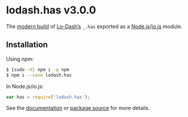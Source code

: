 # lodash.has v3.0.0

The [modern build](https://github.com/lodash/lodash/wiki/Build-Differences) of [Lo-Dash’s](https://lodash.com/) `_.has` exported as a [Node.js](http://nodejs.org/)/[io.js](https://iojs.org/) module.

## Installation

Using npm:

```bash
$ {sudo -H} npm i -g npm
$ npm i --save lodash.has
```

In Node.js/io.js:

```js
var has = require('lodash.has');
```

See the [documentation](https://lodash.com/docs#has) or [package source](https://github.com/lodash/lodash/blob/3.0.0-npm-packages/lodash.has/index.js) for more details.
